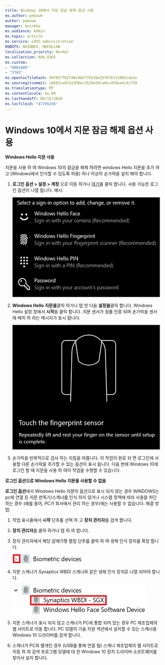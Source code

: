```yaml
---
title: Windows 10에서 지문 잠금 해제 옵션 사용
ms.author: pebaum
author: pebaum
manager: mnirkhe
ms.audience: Admin
ms.topic: article
ms.service: o365-administration
ROBOTS: NOINDEX, NOFOLLOW
localization_priority: Normal
ms.collection: Adm_O365
ms.custom:
- "9001689"
- "3765"
ms.openlocfilehash: 99f037f62748c06d77b526e35f67b711885c4a1e
ms.sourcegitcommit: c6692ce0fa1358ec3529e59ca0ecdfdea4cdc759
ms.translationtype: MT
ms.contentlocale: ko-KR
ms.lasthandoff: 09/15/2020
ms.locfileid: "47795250"
---
```

# <a name="use-fingerprint-unlock-option-in-windows-10"></a>Windows 10에서 지문 잠금 해제 옵션 사용

**Windows Hello 지문 사용**

지문을 사용 하 여 Windows 10의 잠금을 해제 하려면 windows Hello 지문을 추가 하 고 (Windows에서 인식할 수 있도록 허용) 하나 이상의 손가락을 설치 해야 합니다. 

1. **로그인 옵션 > 설정 > 계정** 으로 이동 하거나 [여기](ms-settings:signinoptions?activationSource=GetHelp)를 클릭 합니다. 사용 가능한 로그인 옵션이 나열 됩니다. 예시:

    ![로그인 옵션](media/sign-in-options.png)

2. **Windows Hello 지문을**클릭 하거나 탭 한 다음 **설정을**클릭 합니다. Windows Hello 설정 창에서 **시작**을 클릭 합니다. 지문 센서가 정품 인증 되며 손가락을 센서에 배치 하 라는 메시지가 표시 됩니다.

   ![지문 센서입니다.](media/fingerprint-sensor.png)

3. 손가락을 반복적으로 검사 하는 지침을 따릅니다. 이 작업이 완료 되 면 로그인에 사용할 다른 손가락을 추가할 수 있는 옵션이 표시 됩니다. 다음 번에 Windows 10에 로그인 할 때 지문을 사용 하 여이 작업을 수행할 수 있습니다.

**로그인 옵션으로 Windows Hello 지문을 사용할 수 없음**

**로그인 옵션**에서 Windows Hello 지문이 옵션으로 표시 되지 않는 경우 WINDOWS는 pc에 연결 된 지문 판독기/스캐너를 인식 하지 않거나 시스템 정책에 따라 사용을 차단 하는 경우 (예를 들어, PC가 회사에서 관리 하는 경우)에는 사용할 수 없습니다. 해결 방법: 

1. 작업 표시줄에서 **시작** 단추를 선택 하 고 **장치 관리자**를 검색 합니다.

2. **장치 관리자**를 클릭 하거나 탭 하 여 엽니다.

3. 장치 관리자에서 해당 갈매기형 펼침 단추를 클릭 하 여 생체 인식 장치를 확장 합니다.

   ![생체 인식 장치](media/biometric-devices.png)

4. 지문 스캐너가 Synaptics WBDI 스캐너와 같은 생체 인식 장치로 나열 되어야 합니다.

   ![생체 인식 장치](media/biometric-devices-expanded.png)

5. 지문 스캐너가 표시 되지 않고 스캐너가 PC에 통합 되어 있는 경우 PC 제조업체의 웹 사이트로 이동 합니다. PC 모델의 기술 지원 섹션에서 설치할 수 있는 스캐너용 Windows 10 드라이버를 검색 합니다.

6. 스캐너가 PC와 별개인 경우 (USB를 통해 연결 됨) 스캐너 제조업체의 웹 사이트로 이동 하 여 검색 프로그램 모델에 대 한 Windows 10 장치 드라이버 소프트웨어를 찾아서 설치 합니다.
